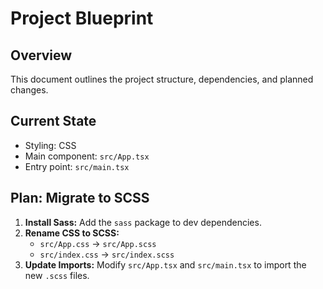 # Project Blueprint

## Overview

This document outlines the project structure, dependencies, and planned changes.

## Current State

- Styling: CSS
- Main component: `src/App.tsx`
- Entry point: `src/main.tsx`

## Plan: Migrate to SCSS

1.  **Install Sass:** Add the `sass` package to dev dependencies.
2.  **Rename CSS to SCSS:**
    -   `src/App.css` -> `src/App.scss`
    -   `src/index.css` -> `src/index.scss`
3.  **Update Imports:** Modify `src/App.tsx` and `src/main.tsx` to import the new `.scss` files.
